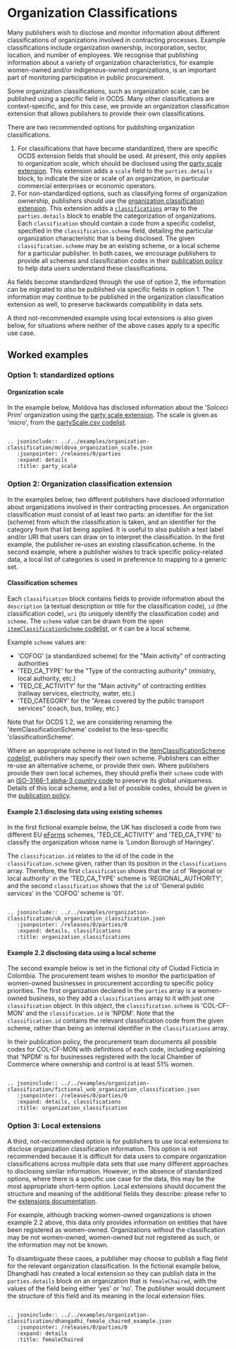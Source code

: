 # Organization Classifications

Many publishers wish to disclose and monitor information about different classifications of organizations involved in contracting processes. Example classifications include organization ownership, incorporation, sector, location, and number of employees. We recognise that publishing information about a variety of organization characteristics, for example women-owned and/or indigenous-owned organizations, is an important part of monitoring participation in public procurement.

Some organization classifications, such as organization scale, can be published using a specific field in OCDS. Many other classifications are context-specific, and for this case, we provide an organization classification extension that allows publishers to provide their own classifications.

There are two recommended options for publishing organization classifications.
1. For classifications that have become standardized, there are specific OCDS extension fields that should be used. At present, this only applies to organization scale, which should be disclosed using the [party scale extension](https://extensions.open-contracting.org/en/extensions/partyScale/master/). This extension adds a `scale` field to the `parties.details` block, to indicate the size or scale of an organization, in particular commercial enterprises or economic operators.
2. For non-standardized options, such as classifying forms of organization ownership, publishers should use the [organization classification extension](https://github.com/open-contracting-extensions/ocds_organizationClassification_extension). This extension adds a [`classifications`](../schema/reference/#classification) array to the `parties.details` block to enable the categorization of organizations. Each `classification` should contain a code from a specific codelist, specified in the `classification.scheme` field, detailing the particular organization characteristic that is being disclosed. The given `classification.scheme` may be an existing scheme, or a local scheme for a particular publisher. In both cases, we encourage publishers to provide all schemes and classification codes in their [publication policy](../publish/publication_policy) to help data users understand these classifications.

As fields become standardized through the use of option 2, the information can be migrated to _also_ be published via specific fields in option 1. The information may continue to be published in the organization classification extension as well, to preserve backwards compatibility in data sets.

A third not-recommended example using local extensions is also given below, for situations where neither of the above cases apply to a specific use case.

## Worked examples

### Option 1: standardized options

#### Organization scale

In the example below, Moldova has disclosed information about the 'Solcoci Prim' organization using the [party scale extension](https://extensions.open-contracting.org/en/extensions/partyScale/master/). The scale is given as 'micro', from the [partyScale.csv codelist](https://extensions.open-contracting.org/en/extensions/partyScale/master/codelists/).

```eval_rst

.. jsoninclude:: ../../examples/organization-classification/moldova_organization_scale.json
   :jsonpointer: /releases/0/parties
   :expand: details
   :title: party_scale

```

### Option 2: Organization classification extension

In the examples below, two different publishers have disclosed information about organizations involved in their contracting processes. An organization classification must consist of at least two parts: an identifier for the list (scheme) from which the classification is taken, and an identifier for the category from that list being applied. It is useful to also publish a text label and/or URI that users can draw on to interpret the classification. In the first example, the publisher re-uses an existing classification.scheme. In the second example, where a publisher wishes to track specific policy-related data, a local list of categories is used in preference to mapping to a generic set.

#### Classification schemes
Each `classification` block contains fields to provide information about the `description` (a textual description or title for the classification code), `id` (the classification code), `uri` (to uniquely identify the classification code) and `scheme`. The `scheme` value can be drawn from the open [`itemClassificationScheme` codelist](../../../schema/codelists/#item-classification-scheme), or it can be a local scheme.

Example `scheme` values are:
* 'COFOG' (a standardized scheme) for the "Main activity" of contracting authorities
* 'TED_CA_TYPE' for the "Type of the contracting authority" (ministry, local authority, etc.)
* 'TED_CE_ACTIVITY' for the "Main activity" of contracting entities (railway services, electricity, water, etc.)
* 'TED_CATEGORY' for the "Areas covered by the public transport services" (coach, bus, trolley, etc.)

Note that for OCDS 1.2, we are considering renaming the 'itemClassificationScheme' codelist to the less-specific 'classificationScheme'.

Where an appropriate scheme is not listed in the [itemClassificationScheme codelist](../../../schema/codelists/#item-classification-scheme), publishers may specify their own scheme. Publishers can either re-use an alternative scheme, or provide their own. Where publishers provide their own local schemes, they should prefix their `scheme` code with an [ISO-3166-1 alpha-3 country code](https://en.wikipedia.org/wiki/ISO_3166-1) to preserve its global uniqueness. Details of this local scheme, and a list of possible codes, should be given in the [publication policy](../publish/publication_policy).

#### Example 2.1 disclosing data using existing schemes
In the first fictional example below, the UK has disclosed a code from two different EU [eForms](https://github.com/eForms/eForms) schemes, 'TED_CE_ACTIVITY' and 'TED_CA_TYPE' to classify the organization whose name is 'London Borough of Haringey'.

The `classification.id` relates to the id of the code in the `classification.scheme` given, rather than its position in the `classifications` array. Therefore, the first `classification` shows that the `id` of 'Regional or local authority' in the 'TED_CA_TYPE' scheme is 'REGIONAL_AUTHORITY', and the second `classification` shows that the `id` of 'General public services' in the 'COFOG' scheme is '01'.

```eval_rst

.. jsoninclude:: ../../examples/organization-classification/uk_organization_classification.json
   :jsonpointer: /releases/0/parties/0
   :expand: details, classifications
   :title: organization_classifications

```

#### Example 2.2 disclosing data using a local scheme
The second example below is set in the fictional city of Ciudad Ficticia in Colombia. The procurement team wishes to monitor the participation of women-owned businesses in procurement according to specific policy priorities. The first organization declared in the `parties` array is a women-owned business, so they add a `classifications` array to it with just one `classification` object. In this object, the `classification.scheme` is 'COL-CF-MON' and the `classification.id` is 'NPDM'. Note that the `classification.id` contains the relevant classification code from the given scheme, rather than being an internal identifier in the `classifications` array.

In their publication policy, the procurement team documents all possible codes for COL-CF-MON with definitions of each code, including explaining that 'NPDM' is for businesses registered with the local Chamber of Commerce where ownership and control is at least 51% women.

```eval_rst

.. jsoninclude:: ../../examples/organization-classification/fictional_wob_organization_classification.json
   :jsonpointer: /releases/0/parties/0
   :expand: details, classifications
   :title: organization_classification

```

### Option 3: Local extensions

A third, not-recommended option is for publishers to use local extensions to disclose organization classification information. This option is not recommended because it is difficult for data users to compare organization classifications across multiple data sets that use many different approaches to disclosing similar information. However, in the absence of standardized options, where there is a specific use case for the data, this may be the most appropriate short-term option. Local extensions should document the structure and meaning of the additional fields they describe: please refer to the [extensions documentation](extensions).

For example, although tracking women-owned organizations is shown example 2.2 above, this data only provides information on entities that have been registered as women-owned. Organizations without the classification may be not women-owned, women-owned but not registered as such, or the information may not be known.

To disambiguate these cases, a publisher may choose to publish a flag field for the relevant organization classification. In the fictional example below, Dhanghadi has created a local extension so they can publish data in the `parties.details` block on an organization that is `femaleChaired`, with the values of the field being either 'yes' or 'no'. The publisher would document the structure of this field and its meaning in the local extension files.

```eval_rst

.. jsoninclude:: ../../examples/organization-classification/dhangadhi_female_chaired_example.json
   :jsonpointer: /releases/0/parties/0
   :expand: details
   :title: femaleChaired

```

